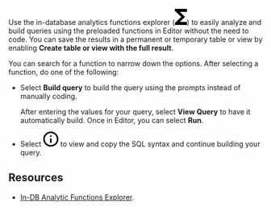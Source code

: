 Use the in-database analytics functions explorer (![""](Images/iug1692136295838.svg)) to easily analyze and build queries using the preloaded functions in Editor without the need to code. You can save the results in a permanent or temporary table or view by enabling **Create table or view with the full result**.

You can search for a function to narrow down the options. After selecting a function, do one of the following:

-   Select **Build query** to build the query using the prompts instead of manually coding.

    After entering the values for your query, select **View Query** to have it automatically build. Once in Editor, you can select **Run**.


-   Select ![""](Images/voj1588803808402.svg) to view and copy the SQL syntax and continue building your query.


## Resources


-   [In-DB Analytic Functions Explorer](https://docs.teradata.com/access/sources/dita/topic?dita:mapPath=phg1621910019905.ditamap&dita:ditavalPath=pny1626732985837.ditaval&dita:topicPath=vot1684158652679.dita).


